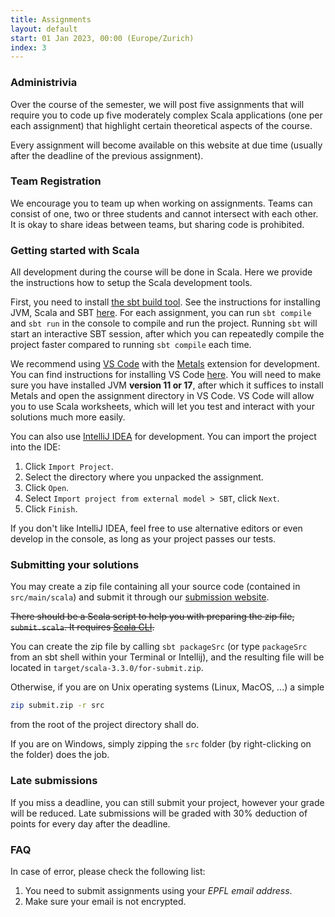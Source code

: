 ```yaml
---
title: Assignments
layout: default
start: 01 Jan 2023, 00:00 (Europe/Zurich)
index: 3
---
```


### Administrivia

Over the course of the semester, we will post five assignments that will require you to code up five moderately complex Scala applications (one per each assignment) that highlight certain theoretical aspects of the course.

Every assignment will become available on this website at due time (usually after the deadline of the previous assignment).

### Team Registration

We encourage you to team up when working on assignments.
Teams can consist of one, two or three students and cannot intersect with each other.
It is okay to share ideas between teams, but sharing code is prohibited.

### Getting started with Scala

All development during the course will be done in Scala.
Here we provide the instructions how to setup the Scala development tools.

First, you need to install [the sbt build tool](http://www.scala-sbt.org/download.html).
See the instructions for installing JVM, Scala and SBT [here](https://gitlab.epfl.ch/lamp/cs206/-/blob/master/labs/tools-setup.md#step-2-installing-the-java-development-kit-jdk-and-sbt-via-coursier).
For each assignment, you can run `sbt compile` and `sbt run` in the console to compile and run the project.
Running `sbt` will start an interactive SBT session, after which you can repeatedly compile the project faster compared to running `sbt compile` each time.

We recommend using [VS Code](https://code.visualstudio.com/) with the [Metals](https://marketplace.visualstudio.com/items?itemName=scalameta.metals) extension for development.
You can find instructions for installing VS Code [here](https://gitlab.epfl.ch/lamp/cs206/-/blob/4f1694f836db0eed2e99da8a0eed617a5c403f28/labs/tools-setup.md#step-6-installing-code).
You will need to make sure you have installed JVM __version 11 or 17__, after which it suffices to install Metals and open the assignment directory in VS Code.
VS Code will allow you to use Scala worksheets, which will let you test and interact with your solutions much more easily.

You can also use [IntelliJ IDEA](https://www.jetbrains.com/idea/download) for development.
You can import the project into the IDE:

1. Click `Import Project`.
1. Select the directory where you unpacked the assignment.
1. Click `Open`.
1. Select `Import project from external model > SBT`, click `Next`.
1. Click `Finish`.

If you don't like IntelliJ IDEA, feel free to use alternative editors or even develop in the console,
as long as your project passes our tests.

### Submitting your solutions

You may create a zip file containing all your source code (contained in `src/main/scala`) and submit it through our [submission website](https://adapted-asp-shortly.ngrok-free.app/).

~~There should be a Scala script to help you with preparing the zip file, `submit.scala`. It requires [Scala CLI](https://scala-cli.virtuslab.org).~~

You can create the zip file by calling `sbt packageSrc` (or type `packageSrc` from an sbt shell within your Terminal or Intellij), and the resulting file will be located in `target/scala-3.3.0/for-submit.zip`.

Otherwise, if you are on Unix operating systems (Linux, MacOS, ...) a simple
```sh
zip submit.zip -r src
```
from the root of the project directory shall do.

If you are on Windows, simply zipping the `src` folder (by right-clicking on the folder) does the job.

### Late submissions

If you miss a deadline, you can still submit your project, however your grade will be reduced. Late submissions will be graded with 30% deduction of points for every day after the deadline.

<!-- ### Feedback on submissions -->

<!-- If you need more detailed feedback on your submission, please send an email to -->
<!-- one of the assistants to reserve an office slot, so that we may study your code -->
<!-- together. -->

### FAQ

In case of error, please check the following list:

1. You need to submit assignments using your _EPFL email address_.
2. Make sure your email is not encrypted.